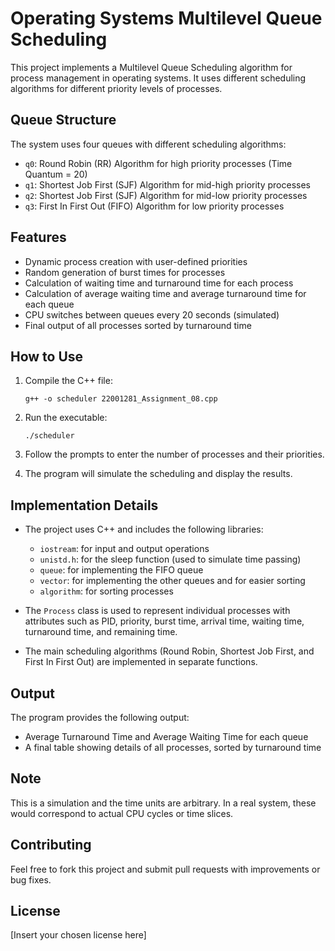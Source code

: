 # Operating Systems Multilevel Queue Scheduling

This project implements a Multilevel Queue Scheduling algorithm for process management in operating systems. It uses different scheduling algorithms for different priority levels of processes.

## Queue Structure

The system uses four queues with different scheduling algorithms:

- `q0`: Round Robin (RR) Algorithm for high priority processes (Time Quantum = 20)
- `q1`: Shortest Job First (SJF) Algorithm for mid-high priority processes
- `q2`: Shortest Job First (SJF) Algorithm for mid-low priority processes
- `q3`: First In First Out (FIFO) Algorithm for low priority processes

## Features

- Dynamic process creation with user-defined priorities
- Random generation of burst times for processes
- Calculation of waiting time and turnaround time for each process
- Calculation of average waiting time and average turnaround time for each queue
- CPU switches between queues every 20 seconds (simulated)
- Final output of all processes sorted by turnaround time

## How to Use

1. Compile the C++ file:
   ```
   g++ -o scheduler 22001281_Assignment_08.cpp
   ```

2. Run the executable:
   ```
   ./scheduler
   ```

3. Follow the prompts to enter the number of processes and their priorities.

4. The program will simulate the scheduling and display the results.

## Implementation Details

- The project uses C++ and includes the following libraries:
  - `iostream`: for input and output operations
  - `unistd.h`: for the sleep function (used to simulate time passing)
  - `queue`: for implementing the FIFO queue
  - `vector`: for implementing the other queues and for easier sorting
  - `algorithm`: for sorting processes

- The `Process` class is used to represent individual processes with attributes such as PID, priority, burst time, arrival time, waiting time, turnaround time, and remaining time.

- The main scheduling algorithms (Round Robin, Shortest Job First, and First In First Out) are implemented in separate functions.

## Output

The program provides the following output:
- Average Turnaround Time and Average Waiting Time for each queue
- A final table showing details of all processes, sorted by turnaround time

## Note

This is a simulation and the time units are arbitrary. In a real system, these would correspond to actual CPU cycles or time slices.

## Contributing

Feel free to fork this project and submit pull requests with improvements or bug fixes.

## License

[Insert your chosen license here]